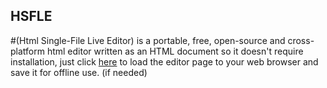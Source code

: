 ## HSFLE
#(Html Single-File Live Editor) is a portable, free, open-source and cross-platform html editor written as an HTML document so it doesn't require installation, just click [here](https://meena-hanna.github.io/HSFLE/) to load the editor page to your web browser and save it for offline use. (if needed)
